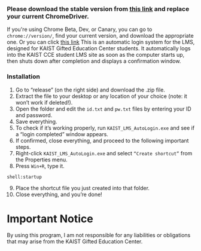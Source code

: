 
### Please download the stable version from [this link](https://googlechromelabs.github.io/chrome-for-testing/) and replace your current ChromeDriver. 

If you're using Chrome Beta, Dev, or Canary, you can go to `chrome://version/`, find your current version, and download the appropriate one. 
Or you can click [this link](https://github.com/likegravity/KAIST-LMS-AL/releases/download/C%23/kaistip.LMS.auto.login.system.zip)
This is an automatic login system for the LMS, designed for KAIST Gifted Education Center students. 
It automatically logs into the KAIST CCE student LMS site as soon as the computer starts up, then shuts down after completion and displays a confirmation window.


### Installation
1.	Go to “release” (on the right side) and download the .zip file.
2.	Extract the file to your desktop or any location of your choice (note: it won’t work if deleted!).
3.	Open the folder and edit the `id.txt` and `pw.txt` files by entering your ID and password.
4.	Save everything.
5.	To check if it’s working properly, run `KAIST_LMS_AutoLogin.exe` and see if a “login completed” window appears.
6.	If confirmed, close everything, and proceed to the following important steps.
7.	Right-click `KAIST_LMS_AutoLogin.exe` and select `“Create shortcut”` from the Properties menu.
8.	Press `Win+R`, type it. 
```bash
shell:startup
```
9.	Place the shortcut file you just created into that folder.
10.	Close everything, and you’re done!

# Important Notice

By using this program, I am not responsible for any liabilities or obligations that may arise from the KAIST Gifted Education Center.
